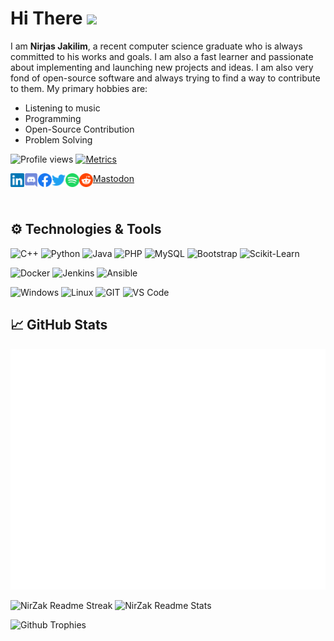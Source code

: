 # Hi There <img src="https://i.imgur.com/GNz3qCl.gif" width="30px">
I am **Nirjas Jakilim**, a recent computer science graduate who is always committed to his works and goals. I am also a fast learner and passionate about implementing and launching new projects and ideas. I am also very fond of open-source software and always trying to find a way to contribute to them. 
My primary hobbies are:
- Listening to music
- Programming
- Open-Source Contribution
- Problem Solving

![Profile views](https://gpvc.arturio.dev/nirzak)
[![Metrics](https://github.com/Nirzak/Nirzak/actions/workflows/metrics.yml/badge.svg)](https://github.com/Nirzak/Nirzak/actions/workflows/metrics.yml)

<a href="https://www.linkedin.com/in/nirzak/">
  <img align="left" alt="Nirzak's LinkedIN" width="22px" src="https://raw.githubusercontent.com/nirzak/nirzak/main/Assets/linkedin.svg" />
</a>
<a href="https://discordapp.com/users/387932013962854401">
  <img align="left" alt="Nirzak's Discord" width="22px" src="https://raw.githubusercontent.com/nirzak/nirzak/main/Assets/discord.svg" />
</a>
<a href="https://facebook.com/nirzaak">
  <img align="left" alt="Nirjas Jakilim | Facebook" width="22px" src="https://raw.githubusercontent.com/nirzak/nirzak/main/Assets/facebook.svg" />
</a>
<a href="https://twitter.com/nirzak07">
  <img align="left" alt="Nirjas Jakilim | Twitter" width="22px" src="https://raw.githubusercontent.com/nirzak/nirzak/main/Assets/twitter.svg" />
</a>
<a href="https://open.spotify.com/user/nirzak?si=NQ00pSnmRae3XuZ61ln8bA">
  <img align="left" alt="Nirzak's Spotify" width="22px" src="https://raw.githubusercontent.com/nirzak/nirzak/main/Assets/spotify.svg" />
</a>
<a href="https://www.reddit.com/user/Nirzak">
  <img align="left" alt="Nirzak's Reddit" width="22px" src="https://raw.githubusercontent.com/nirzak/nirzak/main/Assets/reddit.svg" />
</a>

<a rel="me" href="https://mastodon.social/@nirzak">Mastodon</a>

<br>

## ⚙️ Technologies & Tools
![C++](https://img.shields.io/badge/c++-00599C.svg?style=for-the-badge&logo=c%2B%2B&logoColor=white&color=00599C)
![Python](https://img.shields.io/badge/python-%3776AB.svg?style=for-the-badge&logo=python&logoColor=white&color=3776AB)
![Java](https://img.shields.io/badge/java-%7396.svg?style=for-the-badge&logo=java&logoColor=white&color=007396)
![PHP](https://img.shields.io/badge/php-%777BB4.svg?style=for-the-badge&logo=php&logoColor=white&color=777BB4)
![MySQL](https://img.shields.io/badge/mysql-%4479A1.svg?style=for-the-badge&logo=mysql&logoColor=white&color=4479A1)
![Bootstrap](https://img.shields.io/badge/bootstrap-%3776AB.svg?style=for-the-badge&logo=bootstrap&logoColor=white&color=563D7C)
![Scikit-Learn](https://img.shields.io/badge/Scikit-Learn-F7931E.svg?style=for-the-badge&logo=scikit-learn&logoColor=white&color=F7931E)

![Docker](https://img.shields.io/badge/docker-blue.svg?style=for-the-badge&logo=docker&logoColor=white&color=blue)
![Jenkins](https://img.shields.io/badge/jenkins-776AB.svg?style=for-the-badge&logo=jenkins&logoColor=white&color=E34F26)
![Ansible](https://img.shields.io/badge/ansible-C20000.svg?style=for-the-badge&logo=ansible&logoColor=white&color=C20000)

![Windows](https://img.shields.io/badge/Windows-0078D6.svg?style=for-the-badge&logo=windows&logoColor=black&color=0078D6)
![Linux](https://img.shields.io/badge/linux-%FCC624.svg?style=for-the-badge&logo=linux&logoColor=black&color=FCC624)
![GIT](https://img.shields.io/badge/git-%3776AB.svg?style=for-the-badge&logo=git&logoColor=white&color=F05032)
![VS Code](https://img.shields.io/badge/VS%20Code-007ACC.svg?style=for-the-badge&logo=visual%20studio%20code&logoColor=white&color=007ACC)

## &#x1f4c8; GitHub Stats

<p align="left">
<img alt="Metric Stats" src="https://github.com/nirzak/nirzak/blob/main/github-metrics.svg" />
</p>

<p align=left>
      <img  width=400 src="https://streak-stats.demolab.com/?user=Nirzak&theme=tokyonight&hide_border=true" alt="NirZak Readme Streak" />
      <img  width=400 src="https://nirzak-stats.vercel.app/api?username=Nirzak&show_icons=true&theme=tokyonight&hide_border=true&cache_seconds=86400" alt="NirZak Readme Stats" />
</p> 

<!-- <img width="300" src="https://github-readme-stats.vercel.app/api/top-langs/?username=nirzak&theme=tokyonight&layout=compact&langs_count=6&hide=tex,Yacc,Lex, html, jupyter%20notebook, css, EJS, blade&count_private=true" alt="nirzak_stats" /> -->

![Github Trophies](https://nirzak-trophies.vercel.app/?username=Nirzak&theme=gruvbox&row=2&column=4&margin-h=2&margin-w=2&no-frame=true&count_private=true)
